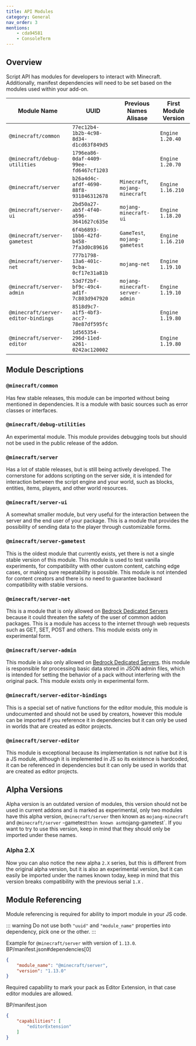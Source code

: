 ```yaml
---
title: API Modules
category: General
nav_order: 3
mentions:
    - cda94581
    - ConsoleTerm
---
```


## Overview
Script API has modules for developers to interact with Minecraft. Additionally, manifest dependencies will need to be set based on the modules used within your add-on.

|             Module Name             |                  UUID                  |      Previous Names Alisase     |  First Module Version  |
| ----------------------------------- | -------------------------------------- | ------------------------------- | ---------------------- |
| `@minecraft/common`                 | `77ec12b4-1b2b-4c98-8d34-d1cd63f849d5` |                                 | `Engine 1.20.40`       |
| `@minecraft/debug-utilities`        | `1796ea86-0daf-4409-99ee-fd6467cf1203` |                                 | `Engine 1.20.70`       |
| `@minecraft/server`                 | `b26a4d4c-afdf-4690-88f8-931846312678` | `Minecraft`, `mojang-minecraft` | `Engine 1.16.210`      |
| `@minecraft/server-ui`              | `2bd50a27-ab5f-4f40-a596-3641627c635e` | `mojang-minecraft-ui`           | `Engine 1.18.20`       |
| `@minecraft/server-gametest`        | `6f4b6893-1bb6-42fd-b458-7fa3d0c89616` | `GameTest`, `mojang-gametest`   | `Engine 1.16.210`      |
| `@minecraft/server-net`             | `777b1798-13a6-401c-9cba-0cf17e31a81b` | `mojang-net`                    | `Engine 1.19.10`       |
| `@minecraft/server-admin`           | `53d7f2bf-bf9c-49c4-ad1f-7c803d947920` | `mojang-minecraft-server-admin` | `Engine 1.19.10`       |
| `@minecraft/server-editor-bindings` | `8518d9c7-a1f5-4bf3-acc7-78e87df595fc` |                                 | `Engine 1.19.80`       |
| `@minecraft/server-editor`          | `1d565354-296d-11ed-a261-0242ac120002` |                                 | `Engine 1.19.80`       |

## Module Descriptions

### `@minecraft/common`

Has few stable releases, this module can be imported without being mentioned in dependencies. It is a module with basic sources such as error classes or interfaces.

### `@minecraft/debug-utilities`

An experimental module. This module provides debugging tools but should not be used in the public release of the addon.

### `@minecraft/server`

Has a lot of stable releases, but is still being actively developed. The cornerstone for addons scripting on the server side, it is intended for interaction between the script engine and your world, such as blocks, entities, items, players, and other world resources.

### `@minecraft/server-ui`

A somewhat smaller module, but very useful for the interaction between the server and the end user of your package. This is a module that provides the possibility of sending data to the player through customizable forms.

### `@minecraft/server-gametest`

This is the oldest module that currently exists, yet there is not a single stable version of this module. This module is used to test vanilla experiments, for compatibility with other custom content, catching edge cases, or making sure repeatability is possible. This module is not intended for content creators and there is no need to guarantee backward compatibility with stable versions.

### `@minecraft/server-net`

This is a module that is only allowed on [Bedrock Dedicated Servers](https://www.minecraft.net/en-us/download/server/bedrock) because it could threaten the safety of the user of common addon packages. This is a module has access to the internet through web requests such as GET, SET, POST and others. This module exists only in experimental form.

### `@minecraft/server-admin`

This module is also only allowed on [Bedrock Dedicated Servers](https://www.minecraft.net/en-us/download/server/bedrock). this module is responsible for processing basic data stored in JSON admin files, which is intended for setting the behavior of a pack without interfering with the original pack. This module exists only in experimental form.

### `@minecraft/server-editor-bindings`

This is a special set of native functions for the editor module, this module is undocumented and should not be used by creators, however this module can be imported if you reference it in dependencies but it can only be used in worlds that are created as editor projects.

### `@minecraft/server-editor`

This module is exceptional because its implementation is not native but it is a JS module, although it is implemented in JS so its existence is hardcoded, it can be referenced in dependencies but it can only be used in worlds that are created as editor projects.

## Alpha Versions
Alpha version is an outdated version of modules, this version should not be used in current addons and is marked as experimental, only two modules have this alpha version, `@minecraft/server` then known as `mojang-minecraft` and `@minecraft/server` -gametest` then known as `mojang-gametest`. If you want to try to use this version, keep in mind that they should only be imported under these names.

### Alpha 2.X
Now you can also notice the new alpha `2.X` series, but this is different from the original alpha version, but it is also an experimental version, but it can easily be imported under the names known today, keep in mind that this version breaks compatibility with the previous serial `1.X` .

## Module Referencing

Module referencing is required for ability to import module in your JS code.

::: warning
Do not use both `"uuid"` and `"module_name"` properties into dependency, pick one or the other.
:::

Example for `@minecraft/server` with version of `1.13.0`.
<CodeHeader>BP/manifest.json#dependencies[0]</CodeHeader>

```json
{
	"module_name": "@minecraft/server",
	"version": "1.13.0"
}
```

Required capability to mark your pack as Editor Extension, in that case editor modules are allowed.

<CodeHeader>BP/manifest.json</CodeHeader>

```json
{
	"capabilities": [
		"editorExtension"
	]
}
```
